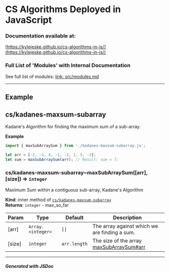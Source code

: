 # CS Algorithms Deployed in JavaScript

### Documentation available at:
[https://kylejeske.github.io/cs-algorithms-in-js/](https://kylejeske.github.io/cs-algorithms-in-js/)

### Full List of 'Modules' with Internal Documentation
See full list of modules:
[link: src/modules.md](src/modules.md)

---

## Example
<a name="module_cs/kadanes-maxsum-subarray"></a>

## cs/kadanes-maxsum-subarray
Kadane's Algorithm for finding the maximum sum of a sub-array.

**Example**  
```js
import { maxSubArraySum } from './kadanes-maxsum-subarray.js';

let arr = [-2, -3, 4, -1, -2, 1, 5, -3];
let sum = maxSubArraySum(arr); // Result: sum = 7;
```
<a name="module_cs/kadanes-maxsum-subarray..maxSubArraySum"></a>

### cs/kadanes-maxsum-subarray~maxSubArraySum([arr], [size]) ⇒ <code>integer</code>
Maximum Sum within a contiguous sub-array, Kadane's Algorithm

**Kind**: inner method of [<code>cs/kadanes-maxsum-subarray</code>](#module_cs/kadanes-maxsum-subarray)  
**Returns**: <code>integer</code> - max_so_far  

| Param | Type | Default | Description |
| --- | --- | --- | --- |
| [arr] | <code>Array.&lt;integer&gt;</code> | <code>[]</code> | The array against which we are finding a sum. |
| [size] | <code>integer</code> | <code>arr.length</code> | The size of the array [maxSubArraySum#arr](maxSubArraySum#arr) |

---

##### Generated with JSDoc
